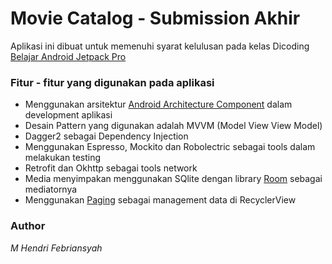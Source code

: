 # Movie Catalog - Submission Akhir

Aplikasi ini dibuat untuk memenuhi syarat kelulusan pada kelas Dicoding [Belajar Android Jetpack Pro](https://www.dicoding.com/academies/129)

### Fitur - fitur yang digunakan pada aplikasi
- Menggunakan arsitektur [Android Architecture Component](https://developer.android.com/jetpack/guide#recommended-app-arch) dalam development aplikasi
- Desain Pattern yang digunakan adalah MVVM (Model View View Model)
- Dagger2 sebagai Dependency Injection
- Menggunakan Espresso, Mockito dan Robolectric sebagai tools dalam melakukan testing
- Retrofit dan Okhttp sebagai tools network
- Media menyimpakan menggunakan SQlite dengan library [Room](https://developer.android.com/topic/libraries/architecture/room) sebagai mediatornya
- Menggunakan [Paging](https://developer.android.com/topic/libraries/architecture/paging) sebagai management data di RecyclerView

### Author
_M Hendri Febriansyah_